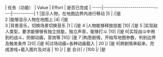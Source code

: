 | 任务（功能）                    |  Value    | Effort    | 是否已完成  |
-----|-------------------------------|-----------|
1 |显示人物，在地图边界内进行移动                     |5 | /|是         
2 |能够显示人物在地图上                             |4| /|是           
3 |背景音乐，切换场景切换音乐                         |1 | /|是
4 |人物能够释放技能                                |10| /|是
5 |实现敌人类型，要求能够够有独立技能，独立声音，能够打斗 |10| /|是
6|实现战斗中用到的战斗，防御动画，音效等           |10|/   |是
7 |构思剧情，开始写地图参数，判别边界及触发条件     |20| /|是
8|过场动画+各种动画载入            | 20          |/   |是
9|將剧情串起来，完成游戏+载入图片及对话   | 10 |/       | 是
合计|              /               |100      |/    |是
